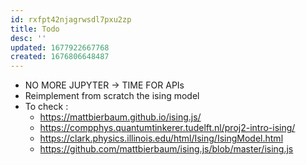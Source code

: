 ```yaml
---
id: rxfpt42njagrwsdl7pxu2zp
title: Todo
desc: ''
updated: 1677922667768
created: 1676806648487
---
```

- NO MORE JUPYTER -> TIME FOR APIs
- Reimplement from scratch the ising model
- To check : 
    - https://mattbierbaum.github.io/ising.js/
    - https://compphys.quantumtinkerer.tudelft.nl/proj2-intro-ising/
    - https://clark.physics.illinois.edu/html/Ising/IsingModel.html
    - https://github.com/mattbierbaum/ising.js/blob/master/ising.js